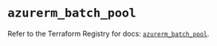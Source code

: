# `azurerm_batch_pool`

Refer to the Terraform Registry for docs: [`azurerm_batch_pool`](https://registry.terraform.io/providers/hashicorp/azurerm/3.105.0/docs/resources/batch_pool).
